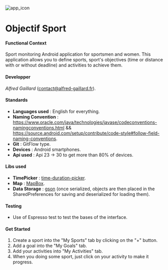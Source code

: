 ![app_icon](https://i.ibb.co/F7MB6Wb/ic-launcher-1.png)
# Objectif Sport

#### **Functional Context**
Sport monitoring Android application for sportsmen and women. 
This application allows you to define sports, sport's objectives (time or distance with or without deadline) and activities to achieve them. 

#### **Developper** 
_Alfred Gaillard_ (contact@alfred-gaillard.fr). 

#### **Standards**
- **Languages used** : English for everything.
- **Naming Convention** : https://www.oracle.com/java/technologies/javase/codeconventions-namingconventions.html && https://source.android.com/setup/contribute/code-style#follow-field-naming-conventions.
- **Git** : GitFlow type.
- **Devices** : Android smartphones.
- **Api used** : Api 23 -> 30 to get more than 80% of devices. 

#### **Libs used**
- **TimePicker** : [time-duration-picker](https://github.com/svenwiegand/time-duration-picker).
- **Map** : [MapBox](https://docs.mapbox.com/android/maps/guides).
- **Data Storage** : [gson](https://github.com/google/gson) (once serialized, objects are then placed in the SharedPreferences for saving and deserialized for loading them). 

#### **Testing**
- Use of Espresso test to test the bases of the interface. 

#### **Get Started**
1. Create a sport into the "My Sports" tab by clicking on the "+" button.
2. Add a goal into the "My Goals" tab. 
3. Add your activities into "My Activities" tab.
4. When you doing some sport, just click on your activity to make it progress.
